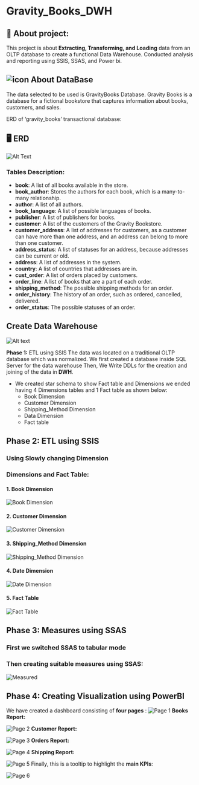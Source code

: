 
# Gravity_Books_DWH



## 🚀 About project:

This project is about **Extracting, Transforming, and Loading** data from an OLTP database to create a functional Data Warehouse. Conducted analysis and reporting using SSIS, SSAS, and Power bi.


## ![icon](https://github.com/user-attachments/assets/3633d527-bd35-4edc-825a-00383471dd8c) About DataBase

The data selected to be used is GravityBooks Database.
Gravity Books is a database for a fictional bookstore that captures information about books, customers, and sales. 

ERD of ‘gravity_books’ transactional database:


## 🖥️ ERD
![Alt Text](https://github.com/Abdelrahman-Adams/GravityBooks_DWH/blob/main/Screenshots/SSIS/1.ERD.png?raw=true)
### Tables Description:
- **book**: A list of all books available in the store.
- **book_author**: Stores the authors for each book, which is a many-to-many relationship.
- **author**: A list of all authors.
- **book_language**: A list of possible languages of books.
- **publisher**: A list of publishers for books.
- **customer**: A list of the customers of the Gravity Bookstore.
- **customer_address**: A list of addresses for customers, as a customer can have more than one address, and an address can belong to more than one customer.
- **address_status**: A list of statuses for an address, because addresses can be current or old.
- **address**: A list of addresses in the system.
- **country**: A list of countries that addresses are in.
- **cust_order**: A list of orders placed by customers.
- **order_line**: A list of books that are a part of each order.
- **shipping_method**: The possible shipping methods for an order.
- **order_history**: The history of an order, such as ordered, cancelled, delivered.
- **order_status**: The possible statuses of an order.


## Create Data Warehouse
![Alt text](https://github.com/Abdelrahman-Adams/GravityBooks_DWH/blob/main/Screenshots/SSIS/4.Star%20Schema.PNG?raw=true)

**Phase 1:** ETL using SSIS
The data was located on a traditional OLTP database which was normalized. We first created a database inside SQL Server for the data warehouse Then, We Write DDLs for the creation and joining of the data in **DWH**.

- We created star schema to show Fact table and Dimensions we ended having 4 Dimensions tables and 1 Fact table as shown below:
    - Book Dimension
    - Customer Dimension
    - Shipping_Method Dimension
    - Data Dimension
    - Fact table


## **Phase 2: ETL using SSIS**
### Using Slowly changing Dimension ###
### **Dimensions and Fact Table**:

#### **1. Book Dimension**
![Book Dimension](https://github.com/Abdelrahman-Adams/GravityBooks_DWH/blob/main/Screenshots/SSIS/3.2.Book_Dim.PNG?raw=true)

#### **2. Customer Dimension**
![Customer Dimension](https://github.com/Abdelrahman-Adams/GravityBooks_DWH/blob/main/Screenshots/SSIS/3.1.Customer_Dim.PNG?raw=true)

#### **3. Shipping_Method Dimension**
![Shipping_Method Dimension](https://github.com/Abdelrahman-Adams/GravityBooks_DWH/blob/main/Screenshots/SSIS/3.3.shipping_dimension.PNG?raw=true)

#### **4. Date Dimension**
![Date Dimension](https://github.com/Abdelrahman-Adams/GravityBooks_DWH/blob/main/Screenshots/SSIS/3.5.Date_dim.PNG?raw=true)
#### **5. Fact Table**
![Fact Table](https://github.com/Abdelrahman-Adams/GravityBooks_DWH/blob/main/Screenshots/SSIS/3.4.Fact_Table.PNG?raw=true)



## **Phase 3: Measures using SSAS**
### First we switched SSAS to tabular mode ###
### Then creating suitable measures using SSAS: ###
![Measured](https://github.com/Abdelrahman-Adams/GravityBooks_DWH/blob/main/Screenshots/SSAS/1.Measures.PNG?raw=true)

## **Phase 4: Creating Visualization using PowerBI**
We have created a dashboard consisting of **four pages** :
![Page 1](https://github.com/Abdelrahman-Adams/GravityBooks_DWH/blob/main/Screenshots/Visualization/1.First.PNG)
**Books Report:**

![Page 2](https://github.com/Abdelrahman-Adams/GravityBooks_DWH/blob/main/Screenshots/Visualization/Books.PNG)
**Customer Report:**

![Page 3](https://github.com/Abdelrahman-Adams/GravityBooks_DWH/blob/main/Screenshots/Visualization/Customers.PNG)
**Orders Report:**

![Page 4](https://github.com/Abdelrahman-Adams/GravityBooks_DWH/blob/main/Screenshots/Visualization/Orders.PNG)
**Shipping Report:**

![Page 5](https://github.com/Abdelrahman-Adams/GravityBooks_DWH/blob/main/Screenshots/Visualization/Shipping.PNG)
Finally, this is a tooltip to highlight the **main KPIs**:

![Page 6](https://github.com/Abdelrahman-Adams/GravityBooks_DWH/blob/main/Screenshots/Visualization/Tooltip.PNG)



